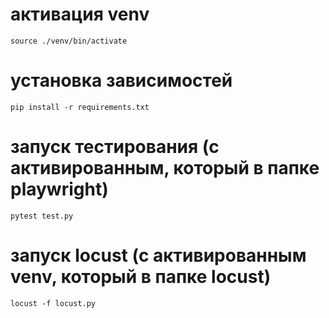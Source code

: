 # активация venv
`source ./venv/bin/activate`
# установка зависимостей
`pip install -r requirements.txt`
# запуск тестирования (c активированным, который в папке playwright)
`pytest test.py`
# запуск locust (c активированным venv, который в папке locust)
`locust -f locust.py`
